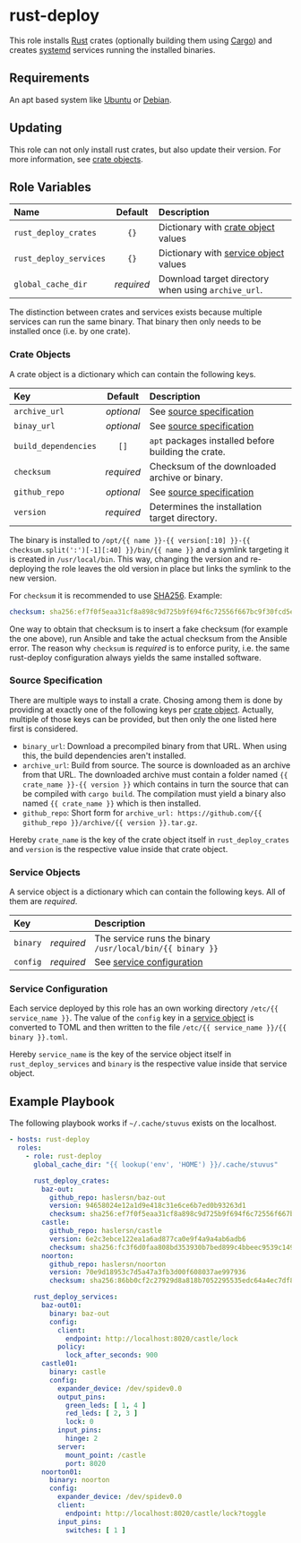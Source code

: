 # rust-deploy

This role installs [Rust](https://www.rust-lang.org/) crates (optionally building them using 
[Cargo](https://doc.rust-lang.org/cargo/)) and creates [systemd](https://wiki.debian.org/systemd)
services running the installed binaries.

## Requirements

An apt based system like [Ubuntu](https://www.ubuntu.com/) or [Debian](https://www.debian.org/).

## Updating

This role can not only install rust crates, but also update their version.
For more information, see [crate objects](#crate-objects).

## Role Variables

| Name                   |  Default   | Description                                               |
| :--------------------- | :--------: | :-------------------------------------------------------- |
| `rust_deploy_crates`   |    `{}`    | Dictionary with [crate object](#crate-objects) values     |
| `rust_deploy_services` |    `{}`    | Dictionary with [service object](#service-objects) values |
| `global_cache_dir`     | _required_ | Download target directory when using `archive_url`.       |

The distinction between crates and services exists because multiple services can run the same
binary.
That binary then only needs to be installed once (i.e. by one crate). 

### Crate Objects

A crate object is a dictionary which can contain the following keys.

| Key                  |  Default   | Description                                         |
| :------------------- | :--------: | :-------------------------------------------------- |
| `archive_url`        | _optional_ | See [source specification](#source-specification)   |
| `binay_url`          | _optional_ | See [source specification](#source-specification)   |
| `build_dependencies` |    `[]`    | `apt` packages installed before building the crate. |
| `checksum`           | _required_ | Checksum of the downloaded archive or binary.       |
| `github_repo`        | _optional_ | See [source specification](#source-specification)   |
| `version`            | _required_ | Determines the installation target directory.       |

The binary is installed to
`/opt/{{ name }}-{{ version[:10] }}-{{ checksum.split(':')[-1][:40] }}/bin/{{ name }}`
and a symlink targeting it is created in `/usr/local/bin`.
This way, changing the version and re-deploying the role leaves the old version in place but links
the symlink to the new version.

For `checksum` it is recommended to use [SHA256](https://en.wikipedia.org/wiki/SHA-2).
Example:

```yml
checksum: sha256:ef7f0f5eaa31cf8a898c9d725b9f694f6c72556f667bc9f30fcd5eb2e3d3b8a1
```

One way to obtain that checksum is to insert a fake checksum (for example the one above), run
Ansible and take the actual checksum from the Ansible error.
The reason why `checksum` is _required_ is to enforce purity, i.e. the same rust-deploy
configuration always yields the same installed software.

### Source Specification

There are multiple ways to install a crate.
Chosing among them is done by providing at exactly one of the following keys per
[crate object](#crate-objects).
Actually, multiple of those keys can be provided, but then only the one listed here first is
considered.

* `binary_url`:
  Download a precompiled binary from that URL.
  When using this, the build dependencies aren't installed.
* `archive_url`:
  Build from source.
  The source is downloaded as an archive from that URL.
  The downloaded archive must contain a folder named `{{ crate_name }}-{{ version }}` which contains
  in turn the source that can be compiled with `cargo build`.
  The compilation must yield a binary also named `{{ crate_name }}` which is then installed.
* `github_repo`: 
  Short form for `archive_url: https://github.com/{{ github_repo }}/archive/{{ version }}.tar.gz`.

Hereby `crate_name` is the key of the crate object itself in `rust_deploy_crates` and `version` is
the respective value inside that crate object.

### Service Objects

A service object is a dictionary which can contain the following keys.
All of them are _required_.

| Key      |            | Description                                               |
| :------- | :--------: | :-------------------------------------------------------- |
| `binary` | _required_ | The service runs the binary `/usr/local/bin/{{ binary }}` |
| `config` | _required_ | See [service configuration](#service-configuration)       |

### Service Configuration

Each service deployed by this role has an own working directory `/etc/{{ service_name }}`.
The value of the `config` key in a [service object](#service-objects) is converted to TOML and then
written to the file `/etc/{{ service_name }}/{{ binary }}.toml`.

Hereby `service_name` is the key of the service object itself in `rust_deploy_services` and `binary`
is the respective value inside that service object.

## Example Playbook

The following playbook works if `~/.cache/stuvus` exists on the localhost.

```yml
- hosts: rust-deploy
  roles:
    - role: rust-deploy
      global_cache_dir: "{{ lookup('env', 'HOME') }}/.cache/stuvus"

      rust_deploy_crates:
        baz-out:
          github_repo: haslersn/baz-out
          version: 94658024e12a1d9e418c31e6ce6b7ed0b93263d1
          checksum: sha256:ef7f0f5eaa31cf8a898c9d725b9f694f6c72556f667bc9f30fcd5eb2e3d3b8a0
        castle:
          github_repo: haslersn/castle
          version: 6e2c3ebce122ea1a6ad877ca0e9f4a9a4ab6adb6
          checksum: sha256:fc3f6d0faa808bd353930b7bed899c4bbeec9539c1496c1b69449ed9075071a3
        noorton:
          github_repo: haslersn/noorton
          version: 70e9d18953c7d5a47a3fb3d00f608037ae997936
          checksum: sha256:86bb0cf2c27929d8a818b7052295535edc64a4ec7df8c7bbcc183bb4d354c3ca

      rust_deploy_services:
        baz-out01:
          binary: baz-out
          config:
            client:
              endpoint: http://localhost:8020/castle/lock
            policy:
              lock_after_seconds: 900
        castle01:
          binary: castle
          config:
            expander_device: /dev/spidev0.0
            output_pins:
              green_leds: [ 1, 4 ]
              red_leds: [ 2, 3 ]
              lock: 0
            input_pins:
              hinge: 2
            server:
              mount_point: /castle
              port: 8020
        noorton01:
          binary: noorton
          config:
            expander_device: /dev/spidev0.0
            client:
              endpoint: http://localhost:8020/castle/lock?toggle
            input_pins:
              switches: [ 1 ]
```
